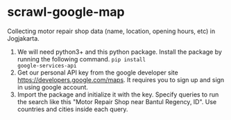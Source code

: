 # scrawl-google-map
Collecting motor repair shop data (name, location, opening hours, etc) in Jogjakarta.

1. We will need python3+ and this python package. Install the package by running the following command.
<code>pip install google-services-api</code>
2. Get our personal API key from the google developer site https://developers.google.com/maps. It requires you to sign up and sign in using google account.
3. Import the package and initialize it with the key. Specify queries to run the search like this "Motor Repair Shop near Bantul Regency, ID". Use countries and cities inside each query.

